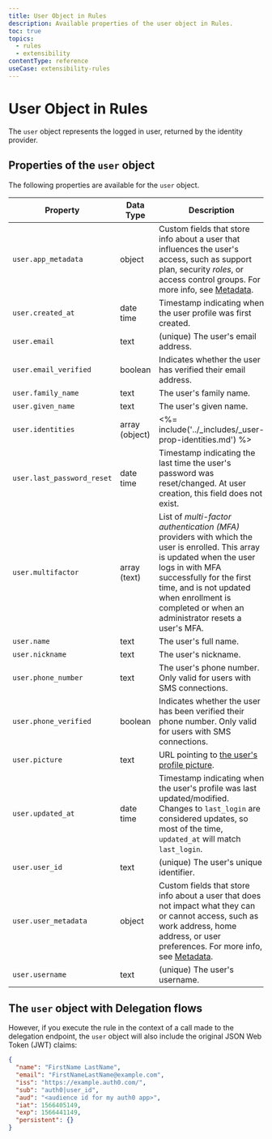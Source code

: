 ```yaml
---
title: User Object in Rules
description: Available properties of the user object in Rules.
toc: true
topics:
  - rules
  - extensibility
contentType: reference
useCase: extensibility-rules
---
```


# User Object in Rules

The `user` object represents the logged in user, returned by the identity provider.

## Properties of the `user` object

The following properties are available for the `user` object.

| Property | Data Type        | Description |
|----------|------------------|-------------|
| `user.app_metadata` | object | Custom fields that store info about a user that influences the user's access, such as support plan, security <dfn data-key="role">roles</dfn>, or access control groups. For more info, see [Metadata](/metadata). |
| `user.created_at` | date time | Timestamp indicating when the user profile was first created. |
| `user.email` | text | (unique) The user's email address. |
| `user.email_verified` | boolean | Indicates whether the user has verified their email address. |
| `user.family_name` | text | The user's family name. |
| `user.given_name` | text | The user's given name. |
| `user.identities` | array (object) |  <%= include('../_includes/_user-prop-identities.md') %> |
| `user.last_password_reset` | date time | Timestamp indicating the last time the user's password was reset/changed. At user creation, this field does not exist. |
| `user.multifactor` | array (text) | List of <dfn data-key="multifactor-authentication">multi-factor authentication (MFA)</dfn> providers with which the user is enrolled. This array is updated when the user logs in with MFA successfully for the first time, and is not updated when enrollment is completed or when an administrator resets a user's MFA. |
| `user.name` | text | The user's full name. |
| `user.nickname` | text | The user's nickname. |
| `user.phone_number` | text  | The user's phone number. Only valid for users with SMS connections. |
| `user.phone_verified` | boolean | Indicates whether the user has been verified their phone number. Only valid for users with SMS connections. |
| `user.picture` | text | URL pointing to [the user's profile picture](/user-profile/user-picture). |
| `user.updated_at` | date time | Timestamp indicating when the user's profile was last updated/modified. Changes to `last_login` are considered updates, so most of the time, `updated_at` will match `last_login`. |
| `user.user_id` | text | (unique) The user's unique identifier. |
| `user.user_metadata` | object | Custom fields that store info about a user that does not impact what they can or cannot access, such as work address, home address, or user preferences. For more info, see [Metadata](/metadata). |
| `user.username` | text | (unique) The user's username. |

## The `user` object with Delegation flows

However, if you execute the rule in the context of a call made to the delegation endpoint, the `user` object will also include the original JSON Web Token (JWT) claims:

```json
{
  "name": "FirstName LastName",
  "email": "FirstNameLastName@example.com",
  "iss": "https://example.auth0.com/",
  "sub": "auth0|user_id",
  "aud": "<audience id for my auth0 app>",
  "iat": 1566405149,
  "exp": 1566441149,
  "persistent": {}
}
```
